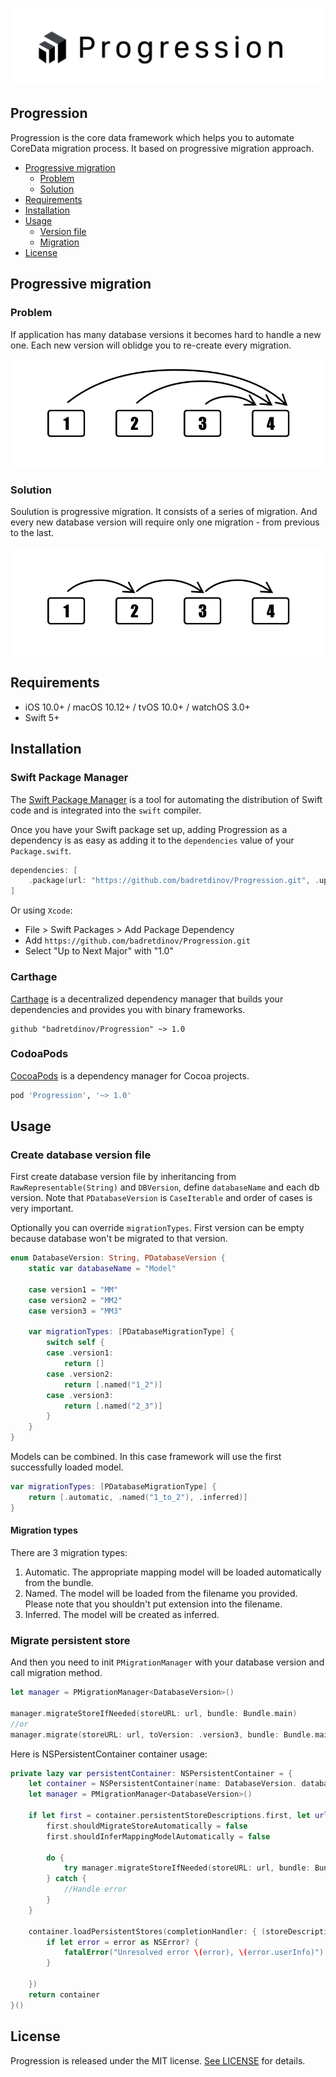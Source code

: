 ![](img/logo.svg)

## Progression

Progression is the core data framework which helps you to automate CoreData migration process. It based on progressive migration approach.

- [Progressive migration](#progressive-migration)
	- [Problem](#problem)
	- [Solution](#solution) 
- [Requirements](#requirements)
- [Installation](#installation)
- [Usage](#usage)
	- [Version file](#create-database-version-file)
	- [Migration](#migrate-persistent-store)
- [License](#license)

## Progressive migration

### Problem
If application has many database versions it becomes hard to handle a new one. Each new version will oblidge you to re-create every migration.

![](img/db1.svg)


### Solution
Soulution is progressive migration. It consists of a series of migration. And every new database version will require only one migration - from previous to the last.

![](img/db2.svg)

## Requirements

- iOS 10.0+ / macOS 10.12+ / tvOS 10.0+ / watchOS 3.0+
- Swift 5+

## Installation

### Swift Package Manager

The [Swift Package Manager](https://swift.org/package-manager/) is a tool for automating the distribution of Swift code and is integrated into the `swift` compiler.

Once you have your Swift package set up, adding Progression as a dependency is as easy as adding it to the `dependencies` value of your `Package.swift`.

```swift
dependencies: [
    .package(url: "https://github.com/badretdinov/Progression.git", .upToNextMajor(from: "1.0"))
]
```

Or using `Xcode`:

- File > Swift Packages > Add Package Dependency
- Add `https://github.com/badretdinov/Progression.git`
- Select "Up to Next Major" with "1.0"


### Carthage

[Carthage](https://github.com/Carthage/Carthage) is a decentralized dependency manager that builds your dependencies and provides you with binary frameworks.

```ogdl
github "badretdinov/Progression" ~> 1.0
```

### CodoaPods

[CocoaPods](http://cocoapods.org) is a dependency manager for Cocoa projects.

```ruby
pod 'Progression', '~> 1.0'
```

## Usage

### Create database version file

First create database version file by inheritancing from `RawRepresentable(String)` and `DBVersion`, define `databaseName` and each db version. Note that `PDatabaseVersion` is `CaseIterable` and order of cases is very important.

Optionally you can override `migrationTypes`. First version can be empty because database won't be migrated to that version.

```swift
enum DatabaseVersion: String, PDatabaseVersion {
    static var databaseName = "Model"
    
    case version1 = "MM"
    case version2 = "MM2"
    case version3 = "MM3"
    
    var migrationTypes: [PDatabaseMigrationType] {
        switch self {
        case .version1:
            return []
        case .version2:
            return [.named("1_2")]
        case .version3:
            return [.named("2_3")]
        }
    }
}
```

Models can be combined. In this case framework will use the first successfully loaded model.

```swift
var migrationTypes: [PDatabaseMigrationType] {
	return [.automatic, .named("1_to_2"), .inferred)]
}

```

#### Migration types

There are 3 migration types:

1. Automatic. The appropriate mapping model will be loaded automatically from the bundle.
2. Named. The model will be loaded from the filename you provided. Please note that you shouldn't put extension into the filename.
3. Inferred. The model will be created as inferred.

### Migrate persistent store

And then you need to init `PMigrationManager` with your database version and call migration method.

```swift
let manager = PMigrationManager<DatabaseVersion>()

manager.migrateStoreIfNeeded(storeURL: url, bundle: Bundle.main)
//or
manager.migrate(storeURL: url, toVersion: .version3, bundle: Bundle.main)

```

Here is NSPersistentContainer container usage:

```swift
private lazy var persistentContainer: NSPersistentContainer = {
    let container = NSPersistentContainer(name: DatabaseVersion. databaseName)
    let manager = PMigrationManager<DatabaseVersion>()
    
    if let first = container.persistentStoreDescriptions.first, let url = first.url {
        first.shouldMigrateStoreAutomatically = false
        first.shouldInferMappingModelAutomatically = false
        
        do {
            try manager.migrateStoreIfNeeded(storeURL: url, bundle: Bundle.main)
        } catch {
            //Handle error
        }
    }
    
    container.loadPersistentStores(completionHandler: { (storeDescription, error) in
        if let error = error as NSError? {
            fatalError("Unresolved error \(error), \(error.userInfo)")
        }
        
    })
    return container
}()
```

## License

Progression is released under the MIT license. [See LICENSE](https://github.com/badretdinov/Progression/blob/main/LICENSE) for details.
